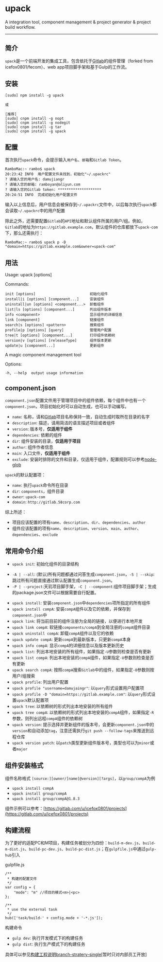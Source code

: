 # upack
A integration tool, component management & project generator & project build workflow.

---
## 简介
`upack`是一个前端开发的集成工具，包含依托于[Gitlab](https://about.gitlab.com/)的组件管理（forked from icefox0801/fecom）、web app项目脚手架和基于Gulp的工作流。

## 安装
```
[sudo] npm install -g upack

或

[推荐]
[sudo] cnpm install -g nopt
[sudo] cnpm install -g nodegit
[sudo] cnpm install -g tar
[sudo] cnpm install -g upack
```

## 配置
首次执行`upack`命令，会提示输入`用户名`、`邮箱`和`Gitlab Token`。

```
RamboMac:~ rambo$ upack
20:23:42 INFO  用户配置文件未找到，初始化"~/.upackrc"
? 请输入您的用户名: damujiangr
? 请输入您的邮箱: ramboyan@aliyun.com
? 请输入您的Gitlab token: ********************
20:24:51 INFO  完成初始化用户配置文件
```
输入以上信息后，用户信息会被保存到`~/.upackrc`文件中，以后每次执行`upack`都会读取`~/.upackrc`中的用户配置

除此之外，还需要配置`Gitlab`的`API`地址和默认组件所属的用户/组。例如，`Gitlab`的地址为`https://gitlab.example.com`，默认组件的仓库都放下`upack-com`下，那么还需执行：
```
RamboMac:~ rambo$ upack p -D "domain=https://gitlab.example.com&owner=upack-com"
```

## 用法
  Usage: upack [options]


  Commands:

    init [options]                         初始化组件
    install|i [options] [component...]     安装组件
    uninstall|un [options] <component...>  卸载组件
    list|ls [options] [component...]       列出组件版本
    info <component>                       显示组件的详细信息
    link [component]                       链接组件
    search|s [options] <pattern>           搜索组件
    profile|p [options] [query]            管理用户配置
    tree|t [options] [component...]        打印组件依赖树
    version|v [options] [releaseType]      组件版本更新
    update|u [component...]                更新组件

  A magic component management tool

  Options:

    -h, --help  output usage information

## component.json
`component.json`配置文件用于管理项目中的组件依赖，每个组件中也有一个`component.json`，项目初始化时可以自动生成，也可以手动编写。

+ `name`: 名称，请和[Gitlab](https://about.gitlab.com/)项目名称保持一致，自动生成时取所在目录的名字
+ `description`: 描述，请用简洁的语言描述项目或者组件
+ `version`: 版本号，**仅适用于组件**
+ `dependencies`: 依赖的组件
+ `dir`: 组件安装的目录，**仅适用于项目**
+ `author`: 组件作者信息
+ `main`: 入口文件，**仅适用于组件**
+ `exclude`: 安装时排除的文件和目录，仅适用于组件，配置规则可以参考[node-glob](https://github.com/isaacs/node-glob)

`upack`的默认配置项：
+ `name`: 执行`upack`命令所在目录
+ `dir`: `components`，组件目录
+ `owner`: `upack-com`
+ `domain`: `http://gitlab.58corp.com`

综上所述：

+ 项目应该配置的项有`name`、`description`、`dir`、`dependencies`、`author`
+ 组件应该配置的项有`name`、`description`、`version`、`main`、`author`、`dependencies`、`exclude`

## 常用命令介绍
+ `upack init`: 初始化组件的目录结构

 * `-A | --all`: (默认)所有问题都通过问答生成`component.json`，`-S | --skip`: 跳过所有问题直接通过默认配置生成`component.json`。
 * `-P | --project`:天玑项目脚手架，`-C | --component`:组件项目脚手架；生成的package.json文件可以根据需要自行配置。
+ `upack install`: 安装`component.json`中`dependencies`项所指定的所有组件
+ `upack install compA`: 安装`compA`组件以及它的依赖，并保存到`component.json`中
+ `upack link`: 将当前目前的组件注册为全局的链接，以便进行本地开发
+ `upack link compA`: 软链接`components/compA`到全局注册的`compA`组件目录
+ `upack uninstall compA`: 卸载`compA`组件以及它的依赖
+ `upack update compA`: 更新`compA`到最新版本，只更新`compA`本身
+ `upack info compA`: 显示`compA`的详细信息以及版本更新历史
+ `upack list`: 列出本地安装的所有组件，如果指定`-U`参数则检查是否有更新
+ `upack list compA`: 列出本地安装的`compA`组件，如果指定`-U`参数则检查是否有更新
+ `upack search compA`: 按照`compA`搜索`Gitlab`中的组件，如果指定`-O`参数则按用户/组搜索
+ `upack profile`: 列出用户配置
+ `upack profile "username=damujaingr"`: 以`query`形式设置用户配置项
+ `upack profile -D "domain=https://gitlab.example.com"`: 以`query`形式设置`upack`默认配置项
+ `upack tree`: 以依赖树的形式列出本地安装的所有组件
+ `upack tree compA`: 以依赖树的形式列出本地安装的`compA`组件，如果指定`-R`参数，则列出远程`compA`组件的依赖树
+ `upack version`: 提示选择并更新组件的版本号，会更新`component.json`中的`version`和自动添加`tag`，注意还需执行`git push --follow-tags`来推送到远程仓库
+ `upack version patch`: 以`patch`类型更新组件版本号，类型也可以为`minor`或者`major`

## 组件安装格式
组件名称格式 `[source:][owner/]name[@version][?args]`，以`group/compA`为例
+ `upack install compA`
+ `upack install group/compA`
+ `upack install group/compA@1.8.3`

组件示例可以参考：[https://gitlab.com/u/icefox0801/projects](https://gitlab.com/u/icefox0801/projects)

## 构建流程
为了更好的适配PC和M项目，构建任务被划分为四份：`build-m-dev.js`、`build-m-dist.js`、`build-pc-dev.js`、`build-pc-dist.js`；在`gulpfile.js`中通过`gulp-hub`引入

gulpfile.js
```
/**
 * 构建的配置文件
 */
var config = {
    "mode": "m" //项目的模式<m>|<pc>
};

/**
 * use the external task
 */
hub(['task/build-' + config.mode + '-*.js']);
```
构建命令
+ `gulp dev`: 执行开发模式下的构建任务
+ `gulp dist`: 执行生产模式下的构建任务

具体可以参见[构建工程说明branch-stratery-single](http://gitlab.58corp.com/hrg-fe-zhaopin/branch-strategy-single)[暂时只对内部员工开放]
